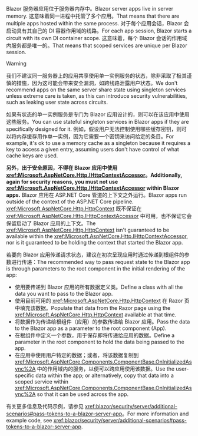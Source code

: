 <span data-ttu-id="ca692-101">Blazor 服务器应用位于服务器内存中。</span><span class="sxs-lookup"><span data-stu-id="ca692-101">Blazor server apps live in server memory.</span></span> <span data-ttu-id="ca692-102">这意味着同一进程中托管了多个应用。</span><span class="sxs-lookup"><span data-stu-id="ca692-102">That means that there are multiple apps hosted within the same process.</span></span> <span data-ttu-id="ca692-103">对于每个应用会话，Blazor 会启动具有其自己的 DI 容器作用域的线路。</span><span class="sxs-lookup"><span data-stu-id="ca692-103">For each app session, Blazor starts a circuit with its own DI container scope.</span></span> <span data-ttu-id="ca692-104">这意味着，每个 Blazor 会话的作用域内服务都是唯一的。</span><span class="sxs-lookup"><span data-stu-id="ca692-104">That means that scoped services are unique per Blazor session.</span></span>

> [!WARNING]
> <span data-ttu-id="ca692-105">我们不建议同一服务器上的应用共享使用单一实例服务的状态，除非采取了极其谨慎的措施，因为这可能会带来安全漏洞，如跨线路泄露用户状态。</span><span class="sxs-lookup"><span data-stu-id="ca692-105">We don't recommend apps on the same server share state using singleton services unless extreme care is taken, as this can introduce security vulnerabilities, such as leaking user state across circuits.</span></span>

<span data-ttu-id="ca692-106">如果有状态的单一实例服务是专门为 Blazor 应用设计的，则可以在该应用中使用这些服务。</span><span class="sxs-lookup"><span data-stu-id="ca692-106">You can use stateful singleton services in Blazor apps if they are specifically designed for it.</span></span> <span data-ttu-id="ca692-107">例如，假设用户无法控制使用哪些缓存密钥，则可以将内存缓存用作单一实例，因为它需要一个密钥来访问给定的条目。</span><span class="sxs-lookup"><span data-stu-id="ca692-107">For example, it's ok to use a memory cache as a singleton because it requires a key to access a given entry, assuming users don't have control of what cache keys are used.</span></span>

<span data-ttu-id="ca692-108">**另外，出于安全原因，不得在 Blazor 应用中使用 <xref:Microsoft.AspNetCore.Http.IHttpContextAccessor>。**</span><span class="sxs-lookup"><span data-stu-id="ca692-108">**Additionally, again for security reasons, you must not use <xref:Microsoft.AspNetCore.Http.IHttpContextAccessor> within Blazor apps.**</span></span> <span data-ttu-id="ca692-109">Blazor 应用在 ASP.NET Core 管道的上下文之外运行。</span><span class="sxs-lookup"><span data-stu-id="ca692-109">Blazor apps run outside of the context of the ASP.NET Core pipeline.</span></span> <span data-ttu-id="ca692-110"><xref:Microsoft.AspNetCore.Http.HttpContext> 既不保证在 <xref:Microsoft.AspNetCore.Http.IHttpContextAccessor> 中可用，也不保证它会保留启动了 Blazor 应用的上下文。</span><span class="sxs-lookup"><span data-stu-id="ca692-110">The <xref:Microsoft.AspNetCore.Http.HttpContext> isn't guaranteed to be available within the <xref:Microsoft.AspNetCore.Http.IHttpContextAccessor>, nor is it guaranteed to be holding the context that started the Blazor app.</span></span>

<span data-ttu-id="ca692-111">若要向 Blazor 应用传递请求状态，建议在初次呈现应用时通过传递到根组件的参数进行传递：</span><span class="sxs-lookup"><span data-stu-id="ca692-111">The recommended way to pass request state to the Blazor app is through parameters to the root component in the initial rendering of the app:</span></span>

* <span data-ttu-id="ca692-112">使用要传递到 Blazor 应用的所有数据定义类。</span><span class="sxs-lookup"><span data-stu-id="ca692-112">Define a class with all the data you want to pass to the Blazor app.</span></span>
* <span data-ttu-id="ca692-113">使用目前可用的 <xref:Microsoft.AspNetCore.Http.HttpContext> 在 Razor 页中填充该数据。</span><span class="sxs-lookup"><span data-stu-id="ca692-113">Populate that data from the Razor page using the <xref:Microsoft.AspNetCore.Http.HttpContext> available at that time.</span></span>
* <span data-ttu-id="ca692-114">将数据作为传递给根组件（应用）的参数传递给 Blazor 应用。</span><span class="sxs-lookup"><span data-stu-id="ca692-114">Pass the data to the Blazor app as a parameter to the root component (App).</span></span>
* <span data-ttu-id="ca692-115">在根组件中定义一个参数，用于保存即将传递给应用的数据。</span><span class="sxs-lookup"><span data-stu-id="ca692-115">Define a parameter in the root component to hold the data being passed to the app.</span></span>
* <span data-ttu-id="ca692-116">在应用中使用用户特定的数据；或者，将该数据复制到 <xref:Microsoft.AspNetCore.Components.ComponentBase.OnInitializedAsync%2A> 中的作用域内的服务，以便可以跨应用使用该数据。</span><span class="sxs-lookup"><span data-stu-id="ca692-116">Use the user-specific data within the app; or alternatively, copy that data into a scoped service within <xref:Microsoft.AspNetCore.Components.ComponentBase.OnInitializedAsync%2A> so that it can be used across the app.</span></span>

<span data-ttu-id="ca692-117">有关更多信息及代码示例，请参见 <xref:blazor/security/server/additional-scenarios#pass-tokens-to-a-blazor-server-app>。</span><span class="sxs-lookup"><span data-stu-id="ca692-117">For more information and example code, see <xref:blazor/security/server/additional-scenarios#pass-tokens-to-a-blazor-server-app>.</span></span>
